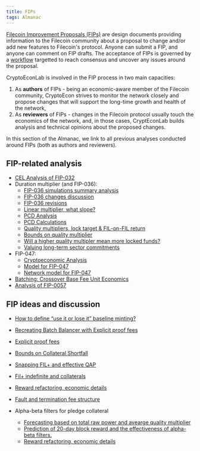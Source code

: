 ```yaml
---
title: FIPs
tags: Almanac
---
```


[Filecoin Improvement Proposals (FIPs)](https://github.com/filecoin-project/FIPs) are design documents providing information to the Filecoin community about a proposal to change and/or add new features to Filecoin's protocol. Anyone can submit a FIP, and anyone can comment on FIP drafts. The acceptance of FIPs is governed by a [workflow](https://github.com/filecoin-project/FIPs/blob/master/FIPS/fip-0001.md#fip-work-flow) targetted to reach consensus and uncover any issues around the proposal.

CryptoEconLab is involved in the FIP process in two main capacities:

1. As **authors** of FIPs - being an economic-aware member of the Filecoin community, CryptoEcon strives to monitor the network closely and propose changes that will support the long-time growth and health of the network,
2. As **reviewers** of FIPs - changes in the Filecoin protocol usually touch the economics of the network, and, in those cases, CryptEconLab builds analysis and technical opinions about the proposed changes.

In this section of the Almanac, we link to all previous analyses conducted around FIPs (both as authors and reviewers).


## FIP-related analysis

- [CEL Analysis of FIP-032](/7oisFkQJQECxVKRB3K6MsA)
- Duration multiplier (and FIP-036):
    - [FIP-036 simulations summary analysis](/x63P-aTzSemPbpMH9LZDWA)
    - [FIP-036 changes discussion](/-5vCiSykQaKIr8SeY29ebg)
    - [FIP-036 revisions](/pPi3CUzQTuOGXGlwKodGLQ)
    - [Linear multiplier, what slope?](/MusO5hSbSdikQBSmGl0I-w)
    - [PCD Analysis](/Lm8Bn_9pSMWTz_VHXOUQyg)
    - [PCD Calculations](/uf-kRsWuRSyy5DgY14LaFA)
    - [Quality multipliers, lock target & FIL-on-FIL return](/QJ6pOvuXTmWn29p5zqkKhg)
    - [Bounds on quality multiplier](/tQFbJ25tQsiwOKWXKEyM4w)
    - [Will a higher quality multipler mean more locked funds?](/YbdBmIQZRNexl80GJiSyLA)
    - [Valuing long-term sector commitments
](https://hackmd.io/@R02mDHrYQ3C4PFmNaxF5bw/BybIrWAuq)
- FIP-047:
    - [Cryptoeconomic Analysis](/rJZoh_7to)
    - [Model for FIP-047](/dsbdqzq9QhyMROnA0btPXA)
    - [Network model for FIP-047](/90oeISW1RPqN0kzSeSAZPQ)
- [Batching: Crossover Base Fee Unit Economics](/rDKnBJnqTx6kNyzf_OE9lg)
- [Analysis of FIP-0057](/2ZbTCc8ySk24Ky-9QRj8DQ)


## FIP ideas and discussion

- [How to define “use it or lose it” baseline minting?](https://hackmd.io/@cryptoecon/SkIdosSF6)
- [Recreating Batch Balancer with Explicit proof fees](/M6k1jz7GTIaq89zX68gdkw)

- [Explicit proof fees](/bIY7ceHuSLqCNWX12NQzeA)
- [Bounds on Collateral Shortfall](/BfrzwIRxSpO5A_-1CSBCgg)
- [Snapping FIL+ and effective QAP](/PZcFhoz_Qpap15i58EE63g)
- [Fil+ indefinite and collaterals](/K82GWHxFQ0-23YD4NMYnoQ)
- [Reward refactoring, economic details](/pMpuc8-FQYmeZyNmQdes-w)
- [Fault and termination fee structure](/5e6X_pGHR1SUZc5-zzIhwg)
- Alpha-beta filters for pledge collateral
    - [Forecasting based on total raw power and avearge quality multiplier](/NwpPceAPRR-_5cpvdv5-ug)
    - [Prediction of 20-day block reward and the effectiveness of alpha-beta filters.](/Lmfu2uSISHmRaqed2Dz9eA)
    - [Reward refactoring, economic details
](https://hackmd.io/@R02mDHrYQ3C4PFmNaxF5bw/SJ61McoOt)
